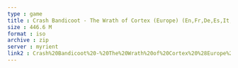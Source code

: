 ```yaml
---
type : game
title : Crash Bandicoot - The Wrath of Cortex (Europe) (En,Fr,De,Es,It,Nl) (v2
size : 446.6 M
format : iso
archive : zip
server : myrient
link2 : Crash%20Bandicoot%20-%20The%20Wrath%20of%20Cortex%20%28Europe%29%20%28En%2CFr%2CDe%2CEs%2CIt%2CNl%29%20%28v2.01%29
---
```

